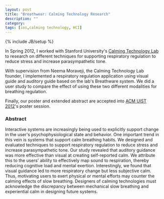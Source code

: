 ```yaml
---
layout: post
title: "Breathwear: Calming Technology Research"
description: ""
category: 
tags: [ios,calming technology, HCI]
---
```

{% include JB/setup %}


In Spring 2012, I worked with Stanford University's [Calming Technology Lab](http://calmingtechnology.org/) to research on different techniques for supporting  respiratory regulation to reduce stress and increase parasympathetic tone.

With supervision from Neema Moraveji, the Calming Technology Lab founder, I implemented a respiratory regulation application using visual guide and auditory guide based on the lab's Breathware system.  We did a user study to compare the effect of using these two different modalities for breathing regulation. 

Finally, our poster and extended abstract are accepted into [ACM UIST 2012](http://www.acm.org/uist/uist2012/)'s poster session. 

### Abstract

Interactive systems are increasingly being used to explicitly support change in the user's psychophysiological state and behavior. One important trend in this vein is systems that support calm breathing habits. We designed and evaluated techniques to support respiratory regulation to reduce stress and increase parasympathetic tone. Our study revealed that auditory guidance was more effective than visual at creating self-reported calm. We attribute this to the users' ability to effectively map sound to respiration, thereby reducing cognitive load and mental exertion. Interestingly, we found that visual guidance led to more respiratory change  but less subjective calm. Thus, motivating users to exert physical or mental efforts may counter the calming effects of slow breathing. Designers of calming technologies must acknowledge the discrepancy between mechanical slow breathing and experiential calm in designing future systems.


